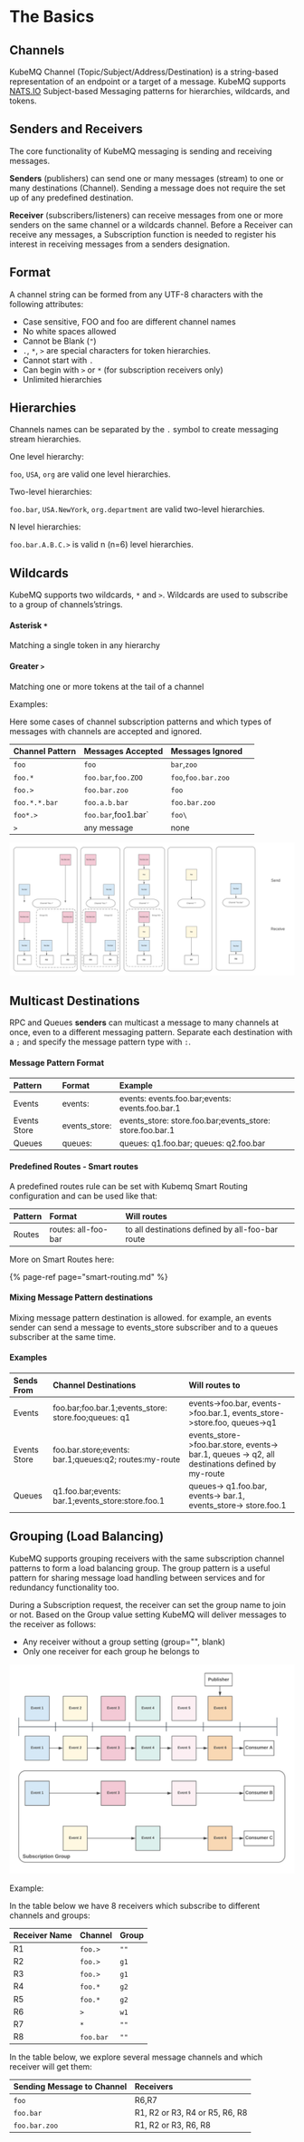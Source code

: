 # The Basics

## Channels

KubeMQ Channel \(Topic/Subject/Address/Destination\) is a string-based representation of an endpoint or a target of a message. KubeMQ supports [NATS.IO](https://nats.io/documentation/writing_applications/subjects/) Subject-based Messaging patterns for hierarchies, wildcards, and tokens.

## Senders and Receivers

The core functionality of KubeMQ messaging is sending and receiving messages.

**Senders** \(publishers\) can send one or many messages \(stream\) to one or many destinations \(Channel\). Sending a message does not require the set up of any predefined destination.

**Receiver** \(subscribers/listeners\) can receive messages from one or more senders on the same channel or a wildcards channel. Before a Receiver can receive any messages, a Subscription function is needed to register his interest in receiving messages from a senders designation.

## Format

A channel string can be formed from any UTF-8 characters with the following attributes:

* Case sensitive, FOO and foo are different channel names
* No white spaces allowed
* Cannot be Blank \(`"`\)
* `.`, `*`, `>` are special characters for token hierarchies.
* Cannot start with `.`
* Can begin with `>` or `*` \(for subscription receivers only\)
* Unlimited hierarchies

## Hierarchies

Channels names can be separated by the `.` symbol to create messaging stream hierarchies.

One level hierarchy:

`foo`, `USA`, `org` are valid one level hierarchies.

Two-level hierarchies:

`foo.bar`, `USA.NewYork`, `org.department` are valid two-level hierarchies.

N level hierarchies:

`foo.bar.A.B.C.>` is valid n \(n=6\) level hierarchies.

## Wildcards <a id="wildcards"></a>

KubeMQ supports two wildcards, `*` and `>`. Wildcards are used to subscribe to a group of channels’strings.

#### Asterisk `*` <a id="asterisk"></a>

Matching a single token in any hierarchy

#### Greater `>` <a id="greater"></a>

Matching one or more tokens at the tail of a channel

Examples:

Here some cases of channel subscription patterns and which types of messages with channels are accepted and ignored.

| Channel Pattern | Messages Accepted | Messages Ignored |  |
| :--- | :--- | :--- | :--- |
| `foo` | `foo` | `bar`,`zoo` |  |
| `foo.*` | `foo.bar`,`foo.ZOO` | `foo`,`foo.bar.zoo` |  |
| `foo.>` | `foo.bar.zoo` | `foo` |  |
| `foo.*.*.bar` | `foo.a.b.bar` | `foo.bar.zoo` |  |
| `foo*.>` | `foo.bar`,foo1.bar\` | `foo\` |  |
| `>` | any message | none |  |

![](../.gitbook/assets/channels.png)


## Multicast Destinations

RPC and Queues **senders** can multicast a message to many channels at once, even to a different messaging pattern. Separate each destination with a `;` and specify the message pattern type with `:`.

#### Message Pattern Format

| Pattern | Format | Example |
| :--- | :--- | :--- |
| Events | events: | events: events.foo.bar;events: events.foo.bar.1 |
| Events Store | events\_store: | events\_store: store.foo.bar;events\_store: store.foo.bar.1 |
| Queues | queues: | queues: q1.foo.bar; queues: q2.foo.bar |

#### Predefined Routes - Smart routes

A predefined routes rule can be set with Kubemq Smart Routing configuration and can be used like that:

| Pattern | Format | Will routes |
| :--- | :--- | :--- |
| Routes | routes: all-foo-bar | to all destinations defined by all-foo-bar route |

More on Smart Routes here:

{% page-ref page="smart-routing.md" %}

#### Mixing Message Pattern destinations

Mixing message pattern destination is allowed. for example, an events sender can send a message to events\_store subscriber and to a queues subscriber at the same time.

#### Examples

| Sends From  | Channel Destinations | Will routes to |
| :--- | :--- | :--- |
| Events | foo.bar;foo.bar.1;events\_store: store.foo;queues: q1 | events-&gt;foo.bar, events-&gt;foo.bar.1, events\_store-&gt;store.foo, queues-&gt;q1 |
| Events Store | foo.bar.store;events: bar.1;queues:q2; routes:my-route | events\_store-&gt;foo.bar.store, events-> bar.1, queues -> q2, all destinations defined by my-route |
| Queues | q1.foo.bar;events: bar.1;events_store:store.foo.1 | queues-> q1.foo.bar, events-> bar.1, events_store-> store.foo.1 |


## Grouping \(Load Balancing\) <a id="grouping-load-balancing"></a>

KubeMQ supports grouping receivers with the same subscription channel patterns to form a load balancing group. The group pattern is a useful pattern for sharing message load handling between services and for redundancy functionality too.

During a Subscription request, the receiver can set the group name to join or not. Based on the Group value setting KubeMQ will deliver messages to the receiver as follows:

* Any receiver without a group setting \(group="", blank\)
* Only one receiver for each group he belongs to

![](../.gitbook/assets/grouping.png)

Example:

In the table below we have 8 receivers which subscribe to different channels and groups:

| Receiver Name | Channel | Group |
| :--- | :--- | :--- |
| R1 | `foo.>` | `""` |
| R2 | `foo.>` | `g1` |
| R3 | `foo.>` | `g1` |
| R4 | `foo.*` | `g2` |
| R5 | `foo.*` | `g2` |
| R6 | `>` | `w1` |
| R7 | `*` | `""` |
| R8 | `foo.bar` | `""` |

In the table below, we explore several message channels and which receiver will get them:

| Sending Message to Channel | Receivers |
| :--- | :--- |
| `foo` | R6,R7 |
| `foo.bar` | R1, R2 or R3, R4 or R5, R6, R8 |
| `foo.bar.zoo` | R1, R2 or R3, R6, R8 |
